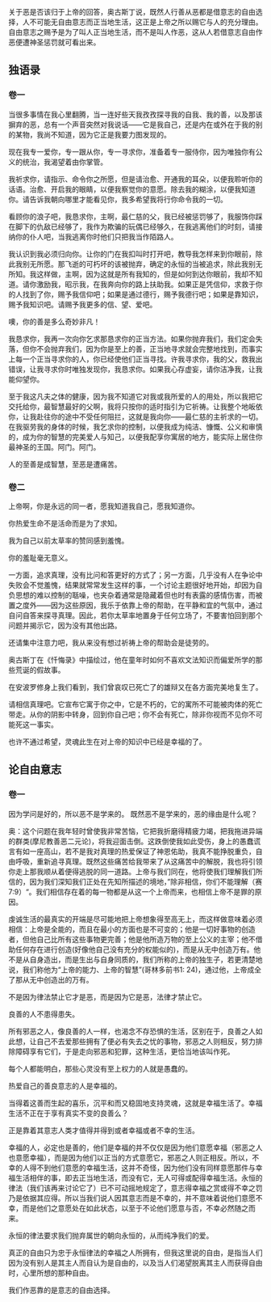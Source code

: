 关于恶是否该归于上帝的回答，奥古斯丁说，既然人行善从恶都是借意志的自由选择，人不可能无自由意志而正当地生活，这正是上帝之所以赐它与人的充分理由。自由意志之赐予是为了叫人正当地生活，而不是叫人作恶，这从人若借意志自由作恶便遭神圣惩罚就可看出来。



## 独语录

### 卷一

当很多事情在我心里翻腾，当一连好些天我孜孜探寻我的自我、我的善，以及那该摒弃的恶，总有一个声音突然对我说话——它是我自己，还是内在或外在于我的别的某物，我尚不知道，因为它正是我要力图发现的。



现在我专一爱你，专一跟从你，专一寻求你，准备着专一服侍你，因为唯独你有公义的统治，我渴望着由你掌管。

我祈求你，请指示、命令你之所愿，但是请治愈、开通我的耳朵，以便我聆听你的话语。治愈、开启我的眼睛，以便我察觉你的意愿。除去我的糊涂，以便我知道你。请告诉我朝向哪里才能看见你，我多希望我将行你命令我的一切。

看顾你的浪子吧，我恳求你，主啊，最仁慈的父，我已经被惩罚够了，我服饰你踩在脚下的仇敌已经够了，我作为欺骗的玩偶已经够久，在我逃离他们的时刻，请接纳你的仆人吧，当我逃离你时他们只把我当作陌路人。

我认识到我必须归向你。让你的门在我扣叫时打开吧，教导我怎样来到你眼前，除此我别无所愿。那飞逝的可朽坏的该被抛弃，确定的永恒的当被追求，除此我别无所知。我这样做，主啊，因为这就是所有我知的，但是如何到达你眼前，我却不知道。请你激励我，昭示我，在我奔向你的路上扶助我。如果正是凭信仰，求救于你的人找到了你，赐予我信仰吧；如果是通过德行，赐予我德行吧；如果是靠知识，赐予我知识吧。请赐予我更多的信、望、爱吧。

噢，你的善是多么奇妙非凡！

我恳求你，我再一次向你乞求那恳求你的正当方法。如果你抛弃我们，我们定会失落，但你不会抛弃我们，因为你是至上的善，正当地寻求就会完整地找到，而事实上每一个正当寻求你的人，你已经使他们正当寻找。许我寻求你，我的父，救我出错误，让我寻求你时唯独发现你，我恳求你。如果我心存虚妄，请你洁净我，让我能仰望你。

至于我这凡夫之体的健康，因为我不知道它对我或我所爱的人的用处，所以我把它交托给你，最智慧最好的父啊，我将只按你的适时指引为它祈祷。让我整个地皈依你，让我赴往你的途中不受任何阻拦，这就是我向你——最仁慈的主祈求的一切。在我驱劳我的身体的时候，我乞求你的控制，以便我成为纯洁、慷慨、公义和审慎的，成为你的智慧的完美爱人与知己，以便我配享你寓居的地方，能实际上居住你最神圣的王国。阿门。阿门。

人的至善是成智慧，至恶是遭痛苦。

### 卷二

上帝啊，你是永远的同一者，愿我知道我自己，愿我知道你。

你热爱生命不是活命而是为了求知。

我为自己以前太草率的赞同感到羞愧。

你的羞耻毫无意义。

一方面，追求真理，没有比问和答更好的方式了；另一方面，几乎没有人在争论中失败会不觉羞愧，结果就常常发生这样的事，一个讨论主题很好地开始，却因为自负思想的难以控制的聒噪，也夹杂着通常是隐藏着但也时有表露的感情伤害，而被置之度外——因为这些原因，我乐于依靠上帝的帮助，在平静和宜的气氛中，通过自问自答来探寻真理。因此，若你太草率地置身于任何立场了，不要害怕回到那个问题并揭示它，因为没有其他出路。

还请集中注意力吧，我从来没有想过祈祷上帝的帮助会是徒劳的。

奥古斯丁在《忏悔录》中描绘过，他在童年时如何不喜欢文法知识而偏爱所学的那些荒诞的假故事。

在安波罗修身上我们看到，我们曾哀叹已死亡了的雄辩又在各方面完美地复生了。

请相信真理吧。它宣布它寓于你之中，它是不朽的，它的寓所不可能被肉体的死亡带走。从你的阴影中转身，回到你自己吧；你不会有死亡，除非你视而不见你不可能死这一事实。

也许不通过希望，灵魂此生在对上帝的知识中已经是幸福的了。



## 论自由意志

### 卷一

因为学问是好的，所以恶不是学来的。 既然恶不是学来的，恶的缘由是什么呢？

奥：这个问题在我年轻时曾使我非常苦恼，它把我折磨得精疲力竭，把我拖进异端的群类(摩尼教善恶二元论)，将我迎面击倒。这跌倒使我如此受伤，身上的愚蠢谎言有如一座高山，若不是我对真理的热爱保证了神恩佑助，我真不能挣脱重负，自由呼吸，重新追寻真理。既然这些痛苦给我带来了从这痛苦中的解脱，我也将引领你走上那我顺从着便得逃脱的同一道路。上帝与我们同在，他将使我们理解我们所信的，因为我们深知我们正处在先知所描述的境地，”除非相信，你们不能理解（赛7:9）“。我们相信存在着的每一物都是从这一个上帝而来，也相信上帝不是罪的原因。  

虔诚生活的最真实的开端是尽可能地把上帝想象得至高无上，而这样做意味着必须相信：上帝是全能的，而且在最小的方面也是不可变的；他是一切好事物的创造者，但他自己比所有这些事物更完善；他是他所造万物的至上公义的主宰；他不借助任何存在进行创造(好像他自己没有充分的权能似的)，而是从无中创造万有。他不是从自身造出，而是生出与自身同质的，我们所称的上帝的独生子，若更清楚地说，我们称他为“上帝的能力、上帝的智慧”(哥林多前书1: 24)，通过他，上帝成全了那从无中创造出的万有。

不是因为律法禁止它才是恶，而是因为它是恶，法律才禁止它。

良善的人不患得患失。

所有邪恶之人，像良善的人一样，也渴念不存恐惧的生活，区别在于，良善之人如此想，让自己不去爱那些拥有了便必有失去之忧的事物，邪恶之人则相反，努力排除障碍享有它们，于是走向邪恶和犯罪，这种生活，更恰当地该叫作死。

每个人都能明白，那些心灵没有至上权力的人就是愚蠢的。

热爱自己的善良意志的人是幸福的。

当得着这善而生起的喜乐，沉平和而又稳固地支持灵魂，这就是幸福生活了。幸福生活不正在于享有真实不变的良善么？

正是靠着其意志人类才值得并得到或者幸福或者不幸的生活。

幸福的人，必定也是善的，他们是幸福的并不仅仅是因为他们意愿幸福（邪恶之人也意愿幸福），而是因为他们以正当的方式意愿它，邪恶之人则正相反。所以，不幸的人得不到他们意愿的幸福生活，这并不奇怪，因为他们没有同样意愿那件与幸福生活相伴的事，即去正当地生活，而没有它，无人可得或配得幸福生活。永恒的律法（我们该再来讨论它了）已不可动摇地规定了，意志得幸福之赏或得不幸之罚乃是依据其应得。所以当我们说人因其意志而是不幸的，并不意味着说他们意愿不幸，而是他们之意愿处在如此状态，以至于不论他们愿意与否，不幸必然随之而来。

永恒的律法要求我们抛弃属世的朝向永恒的，从而纯净我们的爱。

真正的自由只为忠于永恒律法的幸福之人所拥有，但我这里说的自由，是指当人们因为没有别人是其主人而自认为是自由的，以及当人们渴望脱离其主人而获得自由时，心里所想的那种自由。

我们作恶靠的是意志的自由选择。
